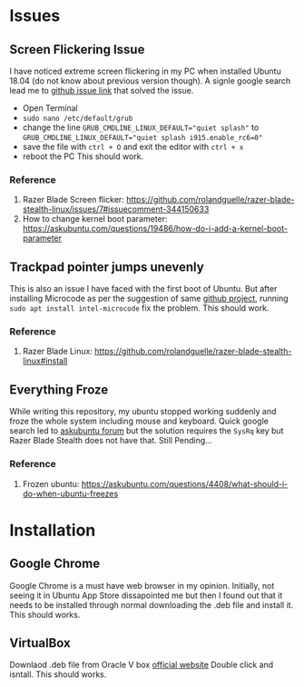 # Issues

## Screen Flickering Issue
I have noticed extreme screen flickering in my PC when installed Ubuntu 18.04 (do not know about previous version though). A signle google search lead me to [github issue link](https://github.com/rolandguelle/razer-blade-stealth-linux/issues/7#issuecomment-344150633) that solved the issue. 
- Open Terminal 
- ```sudo nano /etc/default/grub```
- change the line ```GRUB_CMDLINE_LINUX_DEFAULT="quiet splash"``` to ```GRUB_CMDLINE_LINUX_DEFAULT="quiet splash i915.enable_rc6=0"``` 
- save the file with ```ctrl + O``` and exit the editor with ```ctrl + x```
- reboot the PC
This should work.
### Reference 
1. Razer Blade Screen flicker: https://github.com/rolandguelle/razer-blade-stealth-linux/issues/7#issuecomment-344150633
2. How to change kernel boot parameter: https://askubuntu.com/questions/19486/how-do-i-add-a-kernel-boot-parameter


## Trackpad pointer jumps unevenly
This is also an issue I have faced with the first boot of Ubuntu. But after installing Microcode as per the suggestion of same [github project](https://github.com/rolandguelle/razer-blade-stealth-linux#install), running ```sudo apt install intel-microcode``` fix the problem.
This should work.
### Reference
1. Razer Blade Linux: https://github.com/rolandguelle/razer-blade-stealth-linux#install

## Everything Froze
While writing this repository, my ubuntu stopped working suddenly and froze the whole system including mouse and keyboard. Quick google search led to [askubuntu forum](https://askubuntu.com/questions/4408/what-should-i-do-when-ubuntu-freezes) but the solution requires the ```SysRq``` key but Razer Blade Stealth does not have that.
Still Pending...
### Reference
1. Frozen ubuntu: https://askubuntu.com/questions/4408/what-should-i-do-when-ubuntu-freezes

# Installation

## Google Chrome
Google Chrome is a must have web browser in my opinion. Initially, not seeing it in Ubuntu App Store dissapointed me but then I found out that it needs to be installed through normal downloading the .deb file and install it. 
This should works.

## VirtualBox
Downlaod .deb file from Oracle V box [official website](https://www.oracle.com/technetwork/server-storage/virtualbox/downloads/index.html)
Double click and isntall.
This should works.
